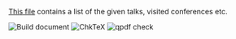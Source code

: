 [This file](./generated/academic_activities_eng.pdf) contains a list of the given talks, visited conferences etc.

![Build document](https://github.com/vil02/academicActivities/workflows/build_document/badge.svg)
![ChkTeX](https://github.com/vil02/academicActivities/workflows/latex_linter_check/badge.svg)
![qpdf check](https://github.com/vil02/academicActivities/workflows/qpdf_check/badge.svg)
